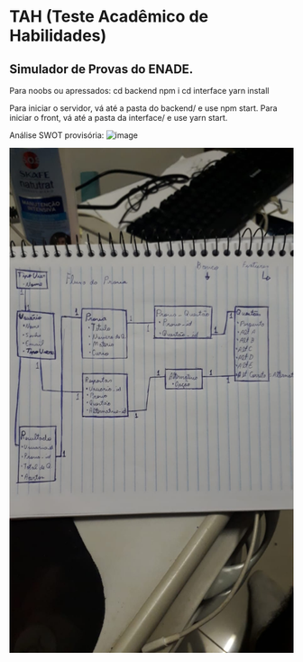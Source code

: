 # TAH (Teste Acadêmico de Habilidades)

## Simulador de Provas do ENADE.
Para noobs ou apressados:
cd backend
npm i
cd interface
yarn install

Para iniciar o servidor, vá até a pasta do backend/ e use npm start.
Para iniciar o front, vá até a pasta da interface/ e use yarn start.

Análise SWOT provisória:
![image](https://user-images.githubusercontent.com/78800453/161669976-70d1401a-6fba-4ff2-8d22-31103d0316de.png)

![image](https://github.com/marcossiuves/TAH/blob/main/WhatsApp%20Image%202022-04-04%20at%2020.18.33.jpeg)

